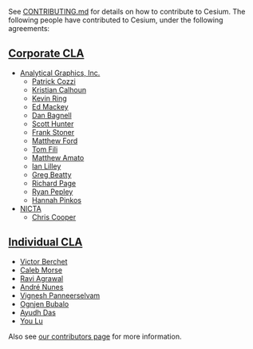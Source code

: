 See [CONTRIBUTING.md](CONTRIBUTING.md) for details on how to contribute to Cesium.  The following people have contributed to Cesium, under the following agreements:

## [Corporate CLA](http://www.agi.com/licenses/corporate-cla-agi-v1.0.txt)

* [Analytical Graphics, Inc.](http://www.agi.com/)
   * [Patrick Cozzi](https://github.com/pjcozzi)
   * [Kristian Calhoun](https://github.com/kristiancalhoun)
   * [Kevin Ring](https://github.com/kring)
   * [Ed Mackey](https://github.com/emackey)
   * [Dan Bagnell](https://github.com/bagnell)
   * [Scott Hunter](https://github.com/shunter)
   * [Frank Stoner](https://github.com/fstoner)
   * [Matthew Ford](https://github.com/mrmattf)
   * [Tom Fili](https://github.com/tfili)
   * [Matthew Amato](https://github.com/mramato)
   * [Ian Lilley](https://github.com/IanLilleyT)
   * [Greg Beatty](https://github.com/gbeatty)
   * [Richard Page](https://github.com/rcpage3)
   * [Ryan Pepley](https://github.com/RyanPepley)
   * [Hannah Pinkos](https://github.com/hpinkos)
* [NICTA](http://www.nicta.com.au/)
   * [Chris Cooper](https://github.com/chris-cooper)

## [Individual CLA](http://www.agi.com/licenses/individual-cla-agi-v1.0.txt)
* [Victor Berchet](https://github.com/vicb)
* [Caleb Morse](https://github.com/cmorse)
* [Ravi Agrawal](https://github.com/macoda)
* [André Nunes](https://github.com/andre-nunes)
* [Vignesh Panneerselvam](https://github.com/nobelium)
* [Ognjen Bubalo](https://github.com/ognjenb)
* [Ayudh Das](https://github.com/ayudhDas)
* [You Lu](https://github.com/YouLu)

<!--
## [Developer Certificate of Origin](https://github.com/AnalyticalGraphicsInc/cesium/blob/master/CONTRIBUTING.md)
-->

Also see [our contributors page](http://cesium.agi.com/contributors.html) for more information.
